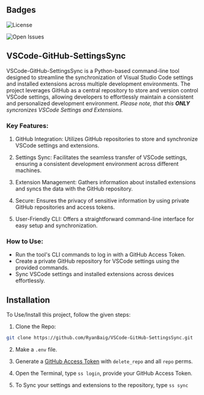 
## Badges

![License](https://badgers.space/github/license/RyanBaig/VSCode-GitHub-SettingsSync/)

![Open Issues](https://badgers.space/github/open-issues/RyanBaig/VSCode-GitHub-SettingsSync)
## VSCode-GitHub-SettingsSync 

VSCode-GitHub-SettingsSync is a Python-based command-line tool designed to streamline the synchronization of Visual Studio Code settings and installed extensions across multiple development environments. The project leverages GitHub as a central repository to store and version control VSCode settings, allowing developers to effortlessly maintain a consistent and personalized development environment.
*Please note, that this **ONLY** syncronizes VSCode Settings and Extensions.* 

### Key Features:


1. GitHub Integration: Utilizes GitHub repositories to store and synchronize VSCode settings and extensions.

2. Settings Sync: Facilitates the seamless transfer of VSCode settings, ensuring a consistent development environment across different machines.

3. Extension Management: Gathers information about installed extensions and syncs the data with the GitHub repository.

4. Secure: Ensures the privacy of sensitive information by using private GitHub repositories and access tokens.

5. User-Friendly CLI: Offers a straightforward command-line interface for easy setup and synchronization.

### How to Use:

- Run the tool's CLI commands to log in with a GitHub Access Token.
- Create a private GitHub repository for VSCode settings using the provided commands.
- Sync VSCode settings and installed extensions across devices effortlessly.

## Installation

To Use/Install this project, follow the given steps:

1. Clone the Repo:
```bash
git clone https://github.com/RyanBaig/VSCode-GitHub-SettingsSync.git
```

2. Make a `.env` file.

3. Generate a [GitHub Access Token](https://github.com/settings/tokens) with `delete_repo` and all `repo` perms.

4. Open the Terminal, type `ss login`, provide your GitHub Access Token.

5. To Sync your settings and extensions to the repository, type `ss sync`
    